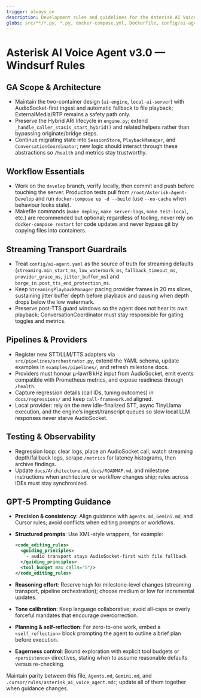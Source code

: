 ```yaml
---
trigger: always_on
description: Development rules and guidelines for the Asterisk AI Voice Agent v3.0 project
globs: src/**/*.py, *.py, docker-compose.yml, Dockerfile, config/ai-agent.yaml
---
```


# Asterisk AI Voice Agent v3.0 — Windsurf Rules

## GA Scope & Architecture
- Maintain the two-container design (`ai-engine`, `local-ai-server`) with AudioSocket-first ingest and automatic fallback to file playback; ExternalMedia/RTP remains a safety path only.
- Preserve the Hybrid ARI lifecycle in `engine.py`; extend `_handle_caller_stasis_start_hybrid()` and related helpers rather than bypassing originate/bridge steps.
- Continue migrating state into `SessionStore`, `PlaybackManager`, and `ConversationCoordinator`; new logic should interact through these abstractions so `/health` and metrics stay trustworthy.

## Workflow Essentials
- Work on the `develop` branch, verify locally, then commit and push before touching the server. Production tests pull from `/root/Asterisk-Agent-Develop` and run `docker-compose up -d --build` (use `--no-cache` when behaviour looks stale).
- Makefile commands (`make deploy`, `make server-logs`, `make test-local`, etc.) are recommended but optional; regardless of tooling, never rely on `docker-compose restart` for code updates and never bypass git by copying files into containers.

## Streaming Transport Guardrails
- Treat `config/ai-agent.yaml` as the source of truth for streaming defaults (`streaming.min_start_ms`, `low_watermark_ms`, `fallback_timeout_ms`, `provider_grace_ms`, `jitter_buffer_ms`) and `barge_in.post_tts_end_protection_ms`.
- Keep `StreamingPlaybackManager` pacing provider frames in 20 ms slices, sustaining jitter buffer depth before playback and pausing when depth drops below the low watermark.
- Preserve post-TTS guard windows so the agent does not hear its own playback; ConversationCoordinator must stay responsible for gating toggles and metrics.

## Pipelines & Providers
- Register new STT/LLM/TTS adapters via `src/pipelines/orchestrator.py`, extend the YAML schema, update examples in `examples/pipelines/`, and refresh milestone docs.
- Providers must honour μ-law/8 kHz input from AudioSocket, emit events compatible with Prometheus metrics, and expose readiness through `/health`.
- Capture regression details (call IDs, tuning outcomes) in `docs/regressions/` and keep `call-framework.md` aligned.
- Local provider: rely on the new idle-finalized STT, async TinyLlama execution, and the engine’s ingest/transcript queues so slow local LLM responses never starve AudioSocket.

## Testing & Observability
- Regression loop: clear logs, place an AudioSocket call, watch streaming depth/fallback logs, scrape `/metrics` for latency histograms, then archive findings.
- Update `docs/Architecture.md`, `docs/ROADMAP.md`, and milestone instructions when architecture or workflow changes ship; rules across IDEs must stay synchronized.

## GPT-5 Prompting Guidance
- **Precision & consistency**: Align guidance with `Agents.md`, `Gemini.md`, and Cursor rules; avoid conflicts when editing prompts or workflows.
- **Structured prompts**: Use XML-style wrappers, for example:

  ```xml
  <code_editing_rules>
    <guiding_principles>
      - audio transport stays AudioSocket-first with file fallback
    </guiding_principles>
    <tool_budget max_calls="5"/>
  </code_editing_rules>
  ```

- **Reasoning effort**: Reserve `high` for milestone-level changes (streaming transport, pipeline orchestration); choose medium or low for incremental updates.
- **Tone calibration**: Keep language collaborative; avoid all-caps or overly forceful mandates that encourage overcorrection.
- **Planning & self-reflection**: For zero-to-one work, embed a `<self_reflection>` block prompting the agent to outline a brief plan before execution.
- **Eagerness control**: Bound exploration with explicit tool budgets or `<persistence>` directives, stating when to assume reasonable defaults versus re-checking.

Maintain parity between this file, `Agents.md`, `Gemini.md`, and `.cursor/rules/asterisk_ai_voice_agent.mdc`; update all of them together when guidance changes.
